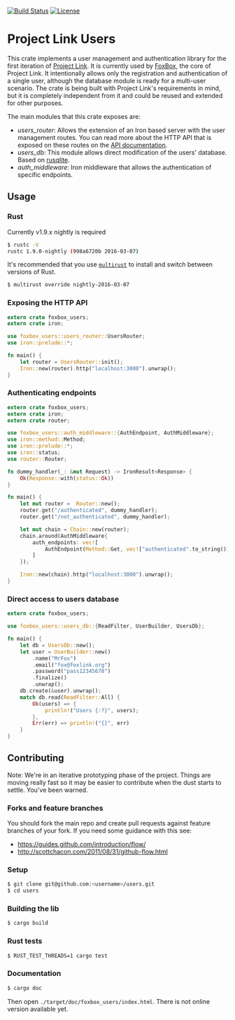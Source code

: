 [![Build Status](https://travis-ci.org/fxbox/users.svg?branch=master)](https://travis-ci.org/fxbox/users)
[![License](https://img.shields.io/badge/license-MPL2-blue.svg)](https://raw.githubusercontent.com/fxbox/users/master/LICENSE)

# Project Link Users

This crate implements a user management and authentication library for the
first iteration of [Project Link](https://wiki.mozilla.org/Project_Link). It is
currently used by [FoxBox](https://github.com/fxbox/foxbox), the core of
Project Link. It intentionally allows only the registration and authentication
of a single user, although the database module is ready for a multi-user
scenario. The crate is being built with Project Link's requirements in mind,
but it is completely independent from it and could be reused and extended for
other purposes.

The main modules that this crate exposes are:

 - *users_router*:  Allows the extension of an Iron based server with the user
   management routes. You can read more about the HTTP API that is exposed on
   these routes on the [API
   documentation](https://github.com/fxbox/users/blob/master/doc/API.md).
 - *users_db*: This module allows direct modification of the users' database.
   Based on [rusqlite](https://github.com/jgallagher/rusqlite).
 - *auth_middleware*: Iron middleware that allows the authentication of
   specific endpoints.


## Usage

### Rust

Currently v1.9.x nightly is required

```bash
$ rustc -V
rustc 1.9.0-nightly (998a6720b 2016-03-07)
```

It's recommended that you use [`multirust`](https://github.com/brson/multirust)
to install and switch between versions of Rust.

```bash
$ multirust override nightly-2016-03-07
```

### Exposing the HTTP API

```rust
extern crate foxbox_users;
extern crate iron;

use foxbox_users::users_router::UsersRouter;
use iron::prelude::*;

fn main() {
    let router = UsersRouter::init();
    Iron::new(router).http("localhost:3000").unwrap();
}
```

### Authenticating endpoints

```rust
extern crate foxbox_users;
extern crate iron;
extern crate router;

use foxbox_users::auth_middleware::{AuthEndpoint, AuthMiddleware};
use iron::method::Method;
use iron::prelude::*;
use iron::status;
use router::Router;

fn dummy_handler(_: &mut Request) -> IronResult<Response> {
    Ok(Response::with(status::Ok))
}

fn main() {
    let mut router =  Router::new();
    router.get("/authenticated", dummy_handler);
    router.get("/not_authenticated", dummy_handler);

    let mut chain = Chain::new(router);
    chain.around(AuthMiddleware{
        auth_endpoints: vec![
            AuthEndpoint(Method::Get, vec!["authenticated".to_string()])
        ]
    });

    Iron::new(chain).http("localhost:3000").unwrap();
}
```

### Direct access to users database

```rust
extern crate foxbox_users;

use foxbox_users::users_db::{ReadFilter, UserBuilder, UsersDb};

fn main() {
    let db = UsersDb::new();
    let user = UserBuilder::new()
        .name("MrFox")
        .email("fox@foxlink.org")
        .password("pass12345678")
        .finalize()
        .unwrap();
    db.create(&user).unwrap();
    match db.read(ReadFilter::All) {
        Ok(users) => {
            println!("Users {:?}", users);
        },
        Err(err) => println!("{}", err)
    }
}
```


## Contributing

Note: We're in an iterative prototyping phase of the project. Things are moving
really fast so it may be easier to contribute when the dust starts to settle.
You've been warned.

### Forks and feature branches

You should fork the main repo and create pull requests against feature branches
of your fork. If you need some guidance with this see:

 - https://guides.github.com/introduction/flow/
 - http://scottchacon.com/2011/08/31/github-flow.html

### Setup

```bash
$ git clone git@github.com:<username>/users.git
$ cd users
```

### Building the lib

```bash
$ cargo build
```

### Rust tests

```bash
$ RUST_TEST_THREADS=1 cargo test
```

### Documentation

```bash
$ cargo doc
```

Then open `./target/doc/foxbox_users/index.html`. There is not online version
available yet.
